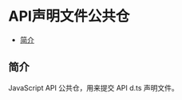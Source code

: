 # API声明文件公共仓<a name="ZH-CN_TOPIC_0000001151209521"></a>

-   [简介](#section11660541593)

## 简介<a name="section11660541593"></a>

JavaScript API 公共仓，用来提交 API d.ts 声明文件。

